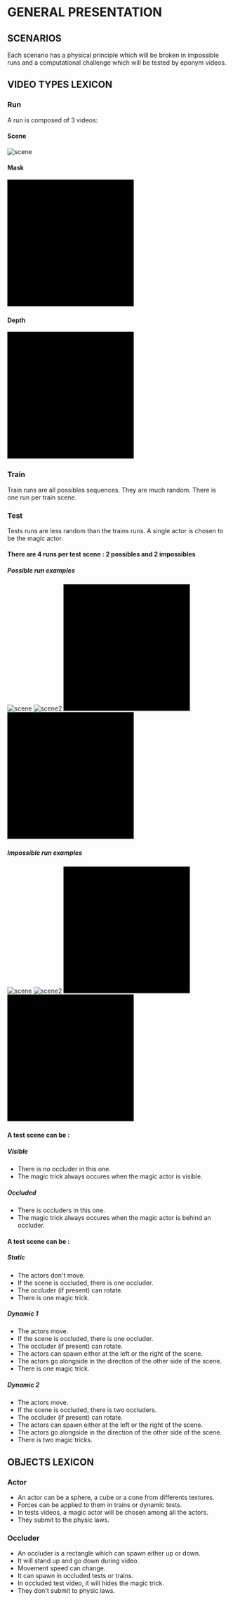 # GENERAL PRESENTATION

## SCENARIOS

Each scenario has a physical principle which will be broken in impossible runs and a computational challenge which will be tested by eponym videos.

## VIDEO TYPES LEXICON

### Run

A run is composed of 3 videos:

#### Scene

![scene](O1/Test/visible/static/1/scene/video.gif)

#### Mask

![mask](O1/Test/visible/static/1/masks/video.gif)

#### Depth

![depth](O1/Test/visible/static/1/depth/video.gif)

### Train

Train runs are all possibles sequences.
They are much random.
There is one run per train scene.

### Test

Tests runs are less random than the trains runs.
A single actor is chosen to be the magic actor.

#### There are 4 runs per test scene : 2 possibles and 2 impossibles

##### Possible run examples

![scene](O1/Test/visible/static/1/scene/video.gif)
![scene2](O1/Test/occluded/dynamic_1/1/scene/video.gif)
![scene3](O1/Test/occluded/dynamic_2/1/scene/video.gif)
![scene4](O1/Test/visible/dynamic_1/1/scene/video.gif)


##### Impossible run examples

![scene](O1/Test/visible/static/3/scene/video.gif)
![scene2](O1/Test/occluded/dynamic_1/3/scene/video.gif)
![scene3](O1/Test/occluded/dynamic_2/3/scene/video.gif)
![scene4](O1/Test/visible/dynamic_1/3/scene/video.gif)

#### A test scene can be :

##### Visible

* There is no occluder in this one.
* The magic trick always occures when the magic actor is visible.

##### Occluded

* There is occluders in this one.
* The magic trick always occures when the magic actor is behind an occluder.

#### A test scene can be :

##### Static

* The actors don't move.
* If the scene is occluded, there is one occluder.
* The occluder (if present) can rotate.
* There is one magic trick.

##### Dynamic 1

* The actors move.
* If the scene is occluded, there is one occluder.
* The occluder (if present) can rotate.
* The actors can spawn either at the left or the right of the scene.
* The actors go alongside in the direction of the other side of the scene.
* There is one magic trick.

##### Dynamic 2

* The actors move.
* If the scene is occluded, there is two occluders.
* The occluder (if present) can rotate.
* The actors can spawn either at the left or the right of the scene.
* The actors go alongside in the direction of the other side of the scene.
* There is two magic tricks.

## OBJECTS LEXICON

### Actor

* An actor can be a sphere, a cube or a cone from differents textures.
* Forces can be applied to them in trains or dynamic tests.
* In tests videos, a magic actor will be chosen among all the actors.
* They submit to the physic laws.

### Occluder

* An occluder is a rectangle which can spawn either up or down.
* It will stand up and go down during video.
* Movement speed can change.
* It can spawn in occluded tests or trains.
* In occluded test video, it will hides the magic trick.
* They don't submit to physic laws.
